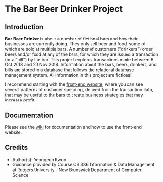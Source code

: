 # The Bar Beer Drinker Project

## Introduction 
**Bar Beer Drinker** is about a number of fictional bars and how their businesses are currently doing. They only sell beer and food, some of which are sold at multiple bars. A number of customers ("drinkers") order beers and/or food at any of the bars, for which they are issued a transaction (or a "bill") by the bar. This project explores transactions made between 6 Oct 2018 and 20 Nov 2018. Information about the bars, beers, drinkers, and bills are stored in a database that follows the relational database management system. All information in this project are fictional. 

I recommend starting with the [front-end website](https://warm-temple-15359.herokuapp.com/static/index.html), where you can see several patterns of customer spending, derived from the transaction data, that may be useful to the bars to create business strategies that may increase profit. 

## Documentation
Please see the [wiki](https://github.com/yeongeunkwon/Database-Bar-Beer-Drinker/wiki) for documentation and how to use the front-end website. 

## Credits
- Author(s): Yeongeun Kwon 
- Guidance provided by Course CS 336 Information & Data Management at Rutgers University - New Brunswick Department of Computer Science
